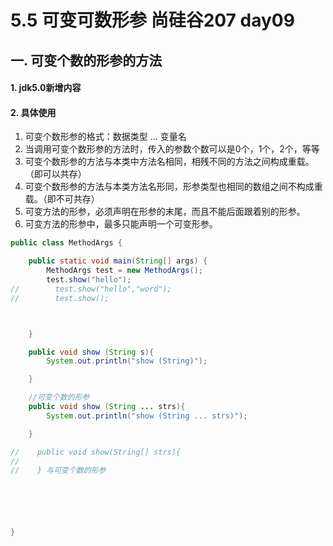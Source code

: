 # 5.5 可变可数形参 尚硅谷207 day09
## 一. 可变个数的形参的方法

#### 1. jdk5.0新增内容
#### 2. 具体使用
1. 可变个数形参的格式：数据类型 ... 变量名
2. 当调用可变个数形参的方法时，传入的参数个数可以是0个，1个，2个，等等
3. 可变个数形参的方法与本类中方法名相同，相残不同的方法之间构成重载。（即可以共存）
4. 可变个数形参的方法与本类方法名形同，形参类型也相同的数组之间不构成重载。（即不可共存）
5. 可变方法的形参，必须声明在形参的末尾，而且不能后面跟着别的形参。
6. 可变方法的形参中，最多只能声明一个可变形参。

```java
public class MethodArgs {

    public static void main(String[] args) {
        MethodArgs test = new MethodArgs();
        test.show("hello");
//        test.show("hello","word");
//        test.show();



    }

    public void show (String s){
        System.out.println("show (String)");

    }

    //可变个数的形参
    public void show (String ... strs){
        System.out.println("show (String ... strs)");

    }

//    public void show(String[] strs){
//
//    } 与可变个数的形参






}
```
